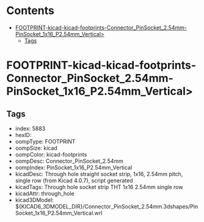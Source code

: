 



Contents
========

* [FOOTPRINT-kicad-kicad-footprints-Connector_PinSocket_2.54mm-PinSocket_1x16_P2.54mm_Vertical>](#footprint-kicad-kicad-footprints-connector_pinsocket_254mm-pinsocket_1x16_p254mm_vertical)
	* [Tags](#tags)

# FOOTPRINT-kicad-kicad-footprints-Connector_PinSocket_2.54mm-PinSocket_1x16_P2.54mm_Vertical>

## Tags

- index: 5883
- hexID: 
- oompType: FOOTPRINT
- oompSize: kicad
- oompColor: kicad-footprints
- oompDesc: Connector_PinSocket_2.54mm
- oompIndex: PinSocket_1x16_P2.54mm_Vertical
- kicadDesc: Through hole straight socket strip, 1x16, 2.54mm pitch, single row (from Kicad 4.0.7), script generated
- kicadTags: Through hole socket strip THT 1x16 2.54mm single row
- kicadAttr: through_hole
- kicad3DModel: ${KICAD6_3DMODEL_DIR}/Connector_PinSocket_2.54mm.3dshapes/PinSocket_1x16_P2.54mm_Vertical.wrl
